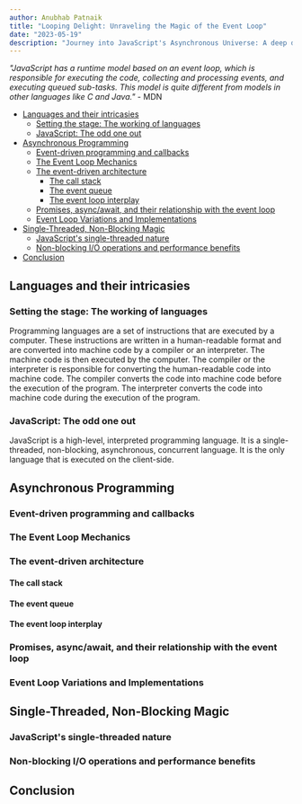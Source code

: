 ```yaml
---
author: Anubhab Patnaik
title: "Looping Delight: Unraveling the Magic of the Event Loop"
date: "2023-05-19"
description: "Journey into JavaScript's Asynchronous Universe: A deep dive into the working of the event loop in JavaScript."
---
```

*"JavaScript has a runtime model based on an event loop, which is responsible for executing the code, collecting and processing events, and executing queued sub-tasks. This model is quite different from models in other languages like C and Java."* - MDN

- [Languages and their intricasies](#languages-and-their-intricasies)
  - [Setting the stage: The working of languages](#setting-the-stage-the-working-of-languages)
  - [JavaScript: The odd one out](#javascript-the-odd-one-out)
- [Asynchronous Programming](#asynchronous-programming)
  - [Event-driven programming and callbacks](#event-driven-programming-and-callbacks)
  - [The Event Loop Mechanics](#the-event-loop-mechanics)
  - [The event-driven architecture](#the-event-driven-architecture)
    - [The call stack](#the-call-stack)
    - [The event queue](#the-event-queue)
    - [The event loop interplay](#the-event-loop-interplay)
  - [Promises, async/await, and their relationship with the event loop](#promises-asyncawait-and-their-relationship-with-the-event-loop)
  - [Event Loop Variations and Implementations](#event-loop-variations-and-implementations)
- [Single-Threaded, Non-Blocking Magic](#single-threaded-non-blocking-magic)
  - [JavaScript's single-threaded nature](#javascripts-single-threaded-nature)
  - [Non-blocking I/O operations and performance benefits](#non-blocking-io-operations-and-performance-benefits)
- [Conclusion](#conclusion)

## Languages and their intricasies

### Setting the stage: The working of languages

Programming languages are a set of instructions that are executed by a computer. These instructions are written in a human-readable format and are converted into machine code by a compiler or an interpreter. The machine code is then executed by the computer. The compiler or the interpreter is responsible for converting the human-readable code into machine code. The compiler converts the code into machine code before the execution of the program. The interpreter converts the code into machine code during the execution of the program.

### JavaScript: The odd one out

JavaScript is a high-level, interpreted programming language. It is a single-threaded, non-blocking, asynchronous, concurrent language. It is the only language that is executed on the client-side.

## Asynchronous Programming

### Event-driven programming and callbacks

### The Event Loop Mechanics

### The event-driven architecture

#### The call stack

#### The event queue

#### The event loop interplay

### Promises, async/await, and their relationship with the event loop

### Event Loop Variations and Implementations

## Single-Threaded, Non-Blocking Magic

### JavaScript's single-threaded nature

### Non-blocking I/O operations and performance benefits

## Conclusion
